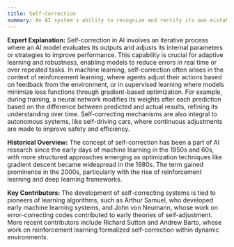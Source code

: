 ```yaml
---
title: Self-Correction
summary: An AI system's ability to recognize and rectify its own mistakes or errors without external intervention.
---
```

**Expert Explanation:** Self-correction in AI involves an iterative process where an AI model evaluates its outputs and adjusts its internal parameters or strategies to improve performance. This capability is crucial for adaptive learning and robustness, enabling models to reduce errors in real time or over repeated tasks. In machine learning, self-correction often arises in the context of reinforcement learning, where agents adjust their actions based on feedback from the environment, or in supervised learning where models minimize loss functions through gradient-based optimization. For example, during training, a neural network modifies its weights after each prediction based on the difference between predicted and actual results, refining its understanding over time. Self-correcting mechanisms are also integral to autonomous systems, like self-driving cars, where continuous adjustments are made to improve safety and efficiency.

**Historical Overview:** The concept of self-correction has been a part of AI research since the early days of machine learning in the 1950s and 60s, with more structured approaches emerging as optimization techniques like gradient descent became widespread in the 1980s. The term gained prominence in the 2000s, particularly with the rise of reinforcement learning and deep learning frameworks.

**Key Contributors:** The development of self-correcting systems is tied to pioneers of learning algorithms, such as Arthur Samuel, who developed early machine learning systems, and John von Neumann, whose work on error-correcting codes contributed to early theories of self-adjustment. More recent contributors include Richard Sutton and Andrew Barto, whose work on reinforcement learning formalized self-correction within dynamic environments.